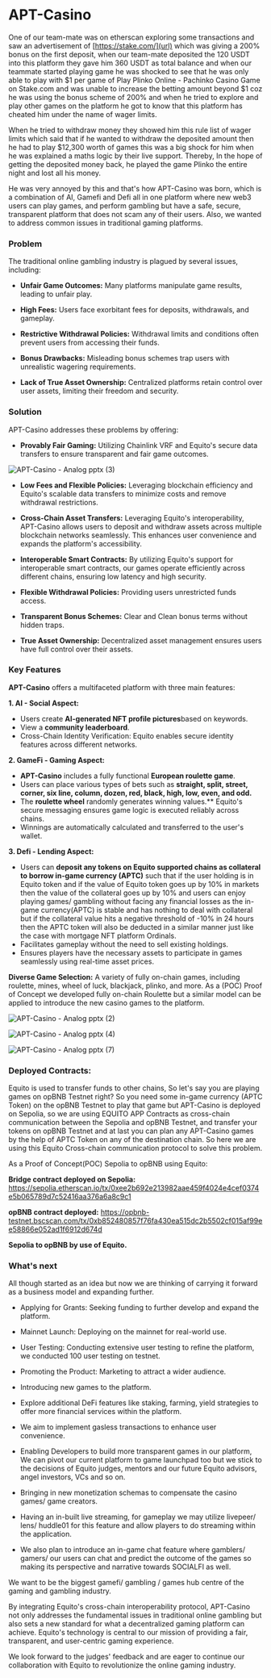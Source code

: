 # APT-Casino

One of our team-mate was on etherscan exploring some transactions and saw an advertisement of [https://stake.com/](url) which was giving a 200% bonus on the first deposit, when our team-mate deposited the 120 USDT into this platform they gave him 360 USDT as total balance and when our teammate started playing game he was shocked to see that he was only able to play with $1 per game of Play Plinko Online - Pachinko Casino Game on Stake.com and was unable to increase the betting amount beyond $1 coz he was using the bonus scheme of 200% and when he tried to explore and play other games on the platform he got to know that this platform has cheated him under the name of wager limits.

When he tried to withdraw money they showed him this rule list of wager limits which said that if he wanted to withdraw the deposited amount then he had to play $12,300 worth of games this was a big shock for him when he was explained a maths logic by their live support. Thereby, In the hope of getting the deposited money back, he played the game Plinko the entire night and lost all his money.

He was very annoyed by this and that's how APT-Casino was born, which is a combination of AI, Gamefi and Defi all in one platform where new web3 users can play games, and perform gambling but have a safe, secure, transparent platform that does not scam any of their users. Also, we wanted to address common issues in traditional gaming platforms.

### Problem
The traditional online gambling industry is plagued by several issues, including:
- **Unfair Game Outcomes:** Many platforms manipulate game results, leading to unfair play.

- **High Fees:** Users face exorbitant fees for deposits, withdrawals, and gameplay.

- **Restrictive Withdrawal Policies:** Withdrawal limits and conditions often prevent users from accessing their funds.

- **Bonus Drawbacks:** Misleading bonus schemes trap users with unrealistic wagering requirements.

- **Lack of True Asset Ownership:** Centralized platforms retain control over user assets, limiting their freedom and security.

### Solution
 APT-Casino addresses these problems by offering:
- **Provably Fair Gaming:** Utilizing Chainlink VRF and Equito's secure data transfers to ensure transparent and fair game outcomes.

![APT-Casino - Analog pptx (3)](https://github.com/user-attachments/assets/5e9ad93d-c2ab-4ebf-b4cd-05d349a9744b)

- **Low Fees and Flexible Policies:** Leveraging blockchain efficiency and Equito's scalable data transfers to minimize costs and remove withdrawal restrictions.

- **Cross-Chain Asset Transfers:** Leveraging Equito's interoperability, APT-Casino allows users to deposit and withdraw assets across multiple blockchain networks seamlessly. This enhances user convenience and expands the platform's accessibility.

- **Interoperable Smart Contracts:** By utilizing Equito's support for interoperable smart contracts, our games operate efficiently across different chains, ensuring low latency and high security.

- **Flexible Withdrawal Policies:** Providing users unrestricted funds access.

- **Transparent Bonus Schemes:** Clear and Clean bonus terms without hidden traps.

- **True Asset Ownership:** Decentralized asset management ensures users have full control over their assets.

### Key Features
**APT-Casino** offers a multifaceted platform with three main features:

**1. AI - Social Aspect:**
- Users create **AI-generated NFT profile pictures**based on keywords.
- View a **community leaderboard**.
- Cross-Chain Identity Verification: Equito enables secure identity features across different networks.

**2. GameFi - Gaming Aspect:**
- **APT-Casino** includes a fully functional **European roulette game**.
- Users can place various types of bets such as **straight, split, street, corner, six line, column, dozen, red, black, high, low, even, and odd.**
- The **roulette wheel** randomly generates winning values.**  Equito's secure messaging ensures game logic is executed reliably across chains.
- Winnings are automatically calculated and transferred to the user's wallet.

**3. Defi - Lending Aspect:**
- Users can **deposit any tokens on Equito supported chains as collateral to borrow in-game currency (APTC)** such that if the user holding is in Equito token and if the value of Equito token goes up by 10% in markets then the value of the collateral goes up by 10% and users can enjoy playing games/ gambling without facing any financial losses as the in-game currency(APTC) is stable and has nothing to deal with collateral but if the collateral value hits a negative threshold of -10% in 24 hours then the APTC token will also be deducted in a similar manner just like the case with mortgage NFT platform Ordinals.
- Facilitates gameplay without the need to sell existing holdings.
- Ensures players have the necessary assets to participate in games seamlessly using real-time asset prices.

**Diverse Game Selection:** A variety of fully on-chain games, including roulette, mines, wheel of luck, blackjack, plinko, and more. As a (POC) Proof of Concept we developed fully on-chain Roulette but a similar model can be applied to introduce the new casino games to the platform.

![APT-Casino - Analog pptx (2)](https://github.com/user-attachments/assets/51139e0b-bf3c-4e60-b683-e6b40747e9c5)

![APT-Casino - Analog pptx (4)](https://github.com/user-attachments/assets/bbe173c3-f1f4-47a5-86f8-082eda71939a)

![APT-Casino - Analog pptx (7)](https://github.com/user-attachments/assets/dbf476bb-56bc-41bc-8c40-9037eab00177)

### Deployed Contracts:

Equito is used to transfer funds to other chains, So let's say you are playing games on opBNB Testnet right? So you need some in-game currency (APTC Token) on the opBNB Testnet to play that game but APT-Casino is deployed on Sepolia, so we are using EQUITO APP Contracts as cross-chain communication between the Sepolia and opBNB Testnet, and transfer your tokens on opBNB Testnet and at last you can plan any APT-Casino games by the help of APTC Token on any of the destination chain. So here we are using this Equito Cross-chain communication protocol to solve this problem.

As a Proof of Concept(POC) Sepolia to opBNB using Equito:

**Bridge contract deployed on Sepolia:**
https://sepolia.etherscan.io/tx/0xee2b692e213982aae459f4024e4cef0374e5b065789d7c52416aa376a6a8c9c1

**opBNB contract deployed:**
https://opbnb-testnet.bscscan.com/tx/0xb852480857f76fa430ea515dc2b5502cf015af99ee58866e052ad1f6912d674d

**Sepolia to opBNB by use of Equito.**

### What's next
All though started as an idea but now we are thinking of carrying it forward as a business model and expanding further.

- Applying for Grants: Seeking funding to further develop and expand the platform.

- Mainnet Launch: Deploying on the mainnet for real-world use.

- User Testing: Conducting extensive user testing to refine the platform, we conducted 100 user testing on testnet.

- Promoting the Product: Marketing to attract a wider audience.

- Introducing new games to the platform.

- Explore additional DeFi features like staking, farming, yield strategies to offer more financial services within the platform.

- We aim to implement gasless transactions to enhance user convenience.

- Enabling Developers to build more transparent games in our platform, We can pivot our current platform to game launchpad too but we stick to the decisions of Equito judges, mentors and our future Equito advisors, angel investors, VCs and so on.

- Bringing in new monetization schemas to compensate the casino games/ game creators.

- Having an in-built live streaming, for gameplay we may utilize livepeer/ lens/ huddle01 for this feature and allow players to do streaming within the application.

- We also plan to introduce an in-game chat feature where gamblers/ gamers/ our users can chat and predict the outcome of the games so making its perspective and narrative towards SOCIALFI as well.

We want to be the biggest gamefi/ gambling / games hub centre of the gaming and gambling industry.

By integrating Equito's cross-chain interoperability protocol, APT-Casino not only addresses the fundamental issues in traditional online gambling but also sets a new standard for what a decentralized gaming platform can achieve. Equito's technology is central to our mission of providing a fair, transparent, and user-centric gaming experience.

We look forward to the judges' feedback and are eager to continue our collaboration with Equito to revolutionize the online gaming industry.
